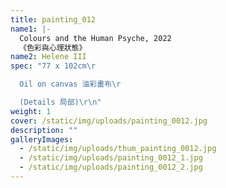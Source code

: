 ```yaml
---
title: painting_012
name1: |-
  Colours and the Human Psyche, 2022
  《色彩與心理狀態》
name2: Helene III
spec: "77 x 102cm\r

  Oil on canvas 油彩畫布\r

  (Details 局部)\r\n"
weight: 1
cover: /static/img/uploads/painting_0012.jpg
description: ""
galleryImages:
  - /static/img/uploads/thum_painting_0012.jpg
  - /static/img/uploads/painting_0012_1.jpg
  - /static/img/uploads/painting_0012_2.jpg
---
```

